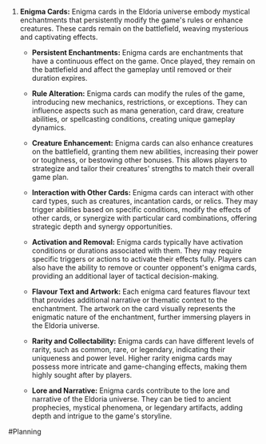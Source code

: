 1. **Enigma Cards:** 
   Enigma cards in the Eldoria universe embody mystical enchantments that persistently modify the game's rules or enhance creatures. These cards remain on the battlefield, weaving mysterious and captivating effects.
    
    - **Persistent Enchantments:** 
      Enigma cards are enchantments that have a continuous effect on the game. Once played, they remain on the battlefield and affect the gameplay until removed or their duration expires.
        
    - **Rule Alteration:** 
      Enigma cards can modify the rules of the game, introducing new mechanics, restrictions, or exceptions. They can influence aspects such as mana generation, card draw, creature abilities, or spellcasting conditions, creating unique gameplay dynamics.
        
    - **Creature Enhancement:** 
      Enigma cards can also enhance creatures on the battlefield, granting them new abilities, increasing their power or toughness, or bestowing other bonuses. This allows players to strategize and tailor their creatures' strengths to match their overall game plan.
        
    - **Interaction with Other Cards:** 
      Enigma cards can interact with other card types, such as creatures, incantation cards, or relics. They may trigger abilities based on specific conditions, modify the effects of other cards, or synergize with particular card combinations, offering strategic depth and synergy opportunities.
        
    - **Activation and Removal:** 
      Enigma cards typically have activation conditions or durations associated with them. They may require specific triggers or actions to activate their effects fully. Players can also have the ability to remove or counter opponent's enigma cards, providing an additional layer of tactical decision-making.
        
    - **Flavour Text and Artwork:** 
      Each enigma card features flavour text that provides additional narrative or thematic context to the enchantment. The artwork on the card visually represents the enigmatic nature of the enchantment, further immersing players in the Eldoria universe.
        
    - **Rarity and Collectability:** 
      Enigma cards can have different levels of rarity, such as common, rare, or legendary, indicating their uniqueness and power level. Higher rarity enigma cards may possess more intricate and game-changing effects, making them highly sought after by players.
        
    - **Lore and Narrative:** 
      Enigma cards contribute to the lore and narrative of the Eldoria universe. They can be tied to ancient prophecies, mystical phenomena, or legendary artifacts, adding depth and intrigue to the game's storyline.
  





#Planning 